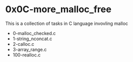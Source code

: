 # 0x0C-more_malloc_free
This is a collection of tasks in C language invovling malloc

* 0-malloc_checked.c 
* 1-string_nconcat.c
* 2-calloc.c
* 3-array_range.c
* 100-realloc.c
